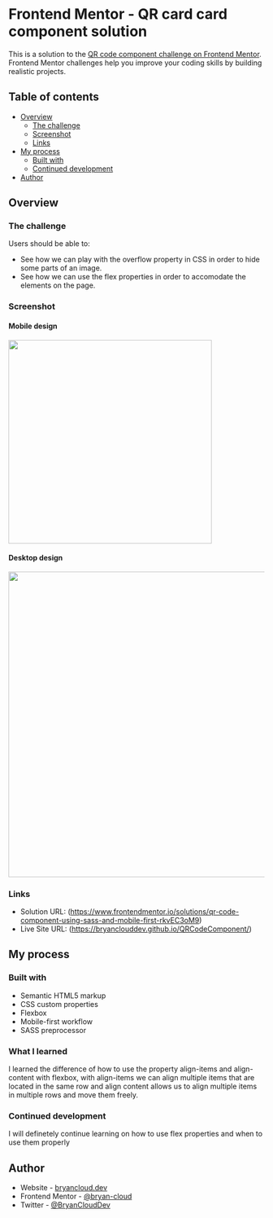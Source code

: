 # Frontend Mentor - QR card card component solution

This is a solution to the [QR code component challenge on Frontend Mentor](https://www.frontendmentor.io/challenges/qr-code-component-iux_sIO_H). Frontend Mentor challenges help you improve your coding skills by building realistic projects. 

## Table of contents

- [Overview](#overview)
  - [The challenge](#the-challenge)
  - [Screenshot](#screenshot)
  - [Links](#links)
- [My process](#my-process)
  - [Built with](#built-with)
  - [Continued development](#continued-development)
- [Author](#author)


## Overview

### The challenge

Users should be able to:

- See how we can play with the overflow property in CSS in order to hide some parts of an image.
- See how we can use the flex properties in order to accomodate the elements on the page.

### Screenshot

#### Mobile design

<img src="https://i.imgur.com/E4vpZWI.png" width="400px" ></a>

#### Desktop design

<img src="https://i.imgur.com/3AxvubM.png" width="600px" ></a>



### Links

- Solution URL: (https://www.frontendmentor.io/solutions/qr-code-component-using-sass-and-mobile-first-rkvEC3oM9)
- Live Site URL: (https://bryanclouddev.github.io/QRCodeComponent/)

## My process

### Built with

- Semantic HTML5 markup
- CSS custom properties
- Flexbox
- Mobile-first workflow
- SASS preprocessor

### What I learned

I learned the difference of how to use the property align-items and align-content with flexbox, with align-items we can align multiple items that are located in the same row and align content allows us to align multiple items in multiple rows and move them freely.


### Continued development

I will definetely continue learning on how to use flex properties and when to use them properly


## Author

- Website - [bryancloud.dev](https://bryancloud.dev)
- Frontend Mentor - [@bryan-cloud](https://www.frontendmentor.io/profile/BryanCloudDev)
- Twitter - [@BryanCloudDev](https://twitter.com/BryanCloudDev)
